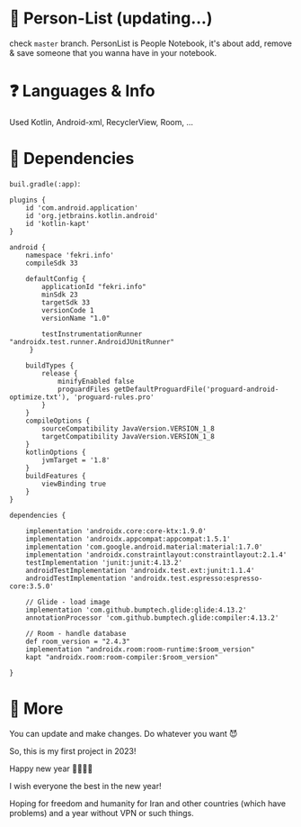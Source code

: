# 📒 Person-List (updating...)
check `master` branch.
PersonList is People Notebook, it's about add, remove & save someone that you wanna have in your notebook.

# ❓ Languages & Info
Used Kotlin, Android-xml, RecyclerView, Room, ...

# 📑 Dependencies
`buil.gradle(:app)`:

    plugins {
        id 'com.android.application'
        id 'org.jetbrains.kotlin.android'
        id 'kotlin-kapt'
    }

    android {
        namespace 'fekri.info'
        compileSdk 33

        defaultConfig {
            applicationId "fekri.info"
            minSdk 23
            targetSdk 33
            versionCode 1
            versionName "1.0"

            testInstrumentationRunner "androidx.test.runner.AndroidJUnitRunner"
         }

        buildTypes {
            release {
                minifyEnabled false
                proguardFiles getDefaultProguardFile('proguard-android-optimize.txt'), 'proguard-rules.pro'
            }
        }
        compileOptions {
            sourceCompatibility JavaVersion.VERSION_1_8
            targetCompatibility JavaVersion.VERSION_1_8
        }
        kotlinOptions {
            jvmTarget = '1.8'
        }
        buildFeatures {
            viewBinding true
        }
    }

    dependencies {

        implementation 'androidx.core:core-ktx:1.9.0'
        implementation 'androidx.appcompat:appcompat:1.5.1'
        implementation 'com.google.android.material:material:1.7.0'
        implementation 'androidx.constraintlayout:constraintlayout:2.1.4'
        testImplementation 'junit:junit:4.13.2'
        androidTestImplementation 'androidx.test.ext:junit:1.1.4'
        androidTestImplementation 'androidx.test.espresso:espresso-core:3.5.0'

        // Glide - load image
        implementation 'com.github.bumptech.glide:glide:4.13.2'
        annotationProcessor 'com.github.bumptech.glide:compiler:4.13.2'

        // Room - handle database
        def room_version = "2.4.3"
        implementation "androidx.room:room-runtime:$room_version"
        kapt "androidx.room:room-compiler:$room_version"

    }

# 🎯 More
You can update and make changes. Do whatever you want 😈

So, this is my first project in 2023!

Happy new year 🎄🎉🎊🎆

I wish everyone the best in the new year!

Hoping for freedom and humanity for Iran and other countries (which have problems) and a year without VPN or such things.
